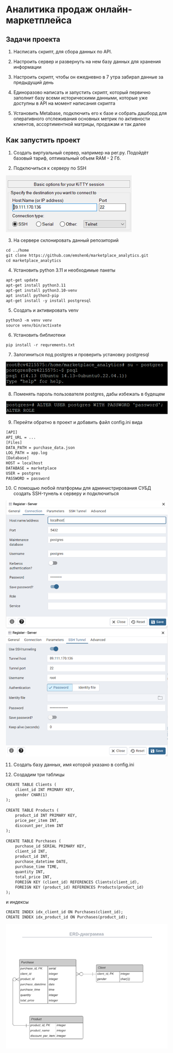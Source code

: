 # Аналитика продаж онлайн-маркетплейса

## Задачи проекта

1. Насписать скрипт, для сбора данных по API. 

2. Настроить сервер и развернуть на нем базу данных для хранения информации

3. Настроить скрипт, чтобы он ежедневно в 7 утра забирал данные за предыдущий день 

4. Единоразово написать и запустить скрипт, который первично заполнит базу всеми историческими данными, которые уже доступны в API на момент написания скрипта

5. Установить Metabase, подключить его к базе и собрать дашборд для оперативного отслеживания основных метрик по активности клиентов, ассортиментной матрицы, продажам и так далее

## Как запустить проект

1. Создать виртуальный сервер, например на рег.ру. Подойдёт базовый тариф, оптимальный объем RAM - 2 Гб.

2. Подключиться к серверу по SSH

![](img/1.png)

3. На сервере склонировать данный репозиторий

```
cd ../home
git clone https://github.com/emshen6/marketplace_analytics.git
cd marketplace_analytics
```

4. Установить python 3.11 и необходимые пакеты

```
apt-get update
apt-get install python3.11
apt-get install python3.10-venv
apt install python3-pip
apt-get install -y install postgresql
```

5. Создать и активировать venv

```
python3 -m venv venv
source venv/bin/activate
```

6. Установить библиотеки

```
pip install -r requrements.txt
```

7. Залогиниться под postgres и проверить установку postgresql

![](img/2.png)

8. Поменять пароль пользователя postgres, дабы избежать в будещем

![](img/3.png)

9. Перейти обратно в проект и добавить файл config.ini вида

```
[API]
API_URL = ...
[Files]
DATA_PATH = purchase_data.json
LOG_PATH = app.log
[Database]
HOST = localhost
DATABASE = marketplace
USER = postgres
PASSWORD = password
```

10. С помощью любой платформы для администрирования СУБД создать SSH-тунель к серверу и подключиться

![](img/4.png)
![](img/5.png)

11. Создать базу данных, имя которой указано в config.ini

12. Создадим три таблицы

```
CREATE TABLE Clients (
    client_id INT PRIMARY KEY,
    gender CHAR(1)
);

CREATE TABLE Products (
    product_id INT PRIMARY KEY,
    price_per_item INT,
    discount_per_item INT
);

CREATE TABLE Purchases (
    purchase_id SERIAL PRIMARY KEY,
    client_id INT,
    product_id INT,
    purchase_datetime DATE,
    purchase_time TIME,
    quantity INT,
    total_price INT,
    FOREIGN KEY (client_id) REFERENCES Clients(client_id),
    FOREIGN KEY (product_id) REFERENCES Products(product_id)
);
```

и индексы

```
CREATE INDEX idx_client_id ON Purchases(client_id);
CREATE INDEX idx_product_id ON Purchases(product_id);
```

![](img/6.png)